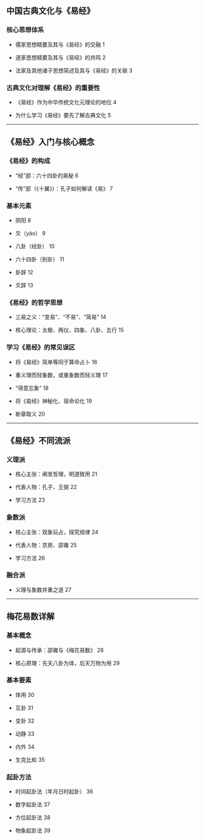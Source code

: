 ## 中国古典文化与《易经》

### 核心思想体系

- 儒家思想精要及其与《易经》的交融 1
    
- 道家思想精要及其与《易经》的共鸣 2
    
- 法家及其他诸子思想简述及其与《易经》的关联 3
    

### 古典文化对理解《易经》的重要性

- 《易经》作为中华传统文化元理论的地位 4
    
- 为什么学习《易经》要先了解古典文化 5
    

---

## 《易经》入门与核心概念

### 《易经》的构成

- “经”部：六十四卦的奥秘 6
    
- “传”部（《十翼》）：孔子如何解读《易》 7
    

### 基本元素

- 阴阳 8
    
- 爻（yáo） 9
    
- 八卦（经卦） 10
    
- 六十四卦（别卦） 11
    
- 卦辞 12
    
- 爻辞 13
    

### 《易经》的哲学思想

- 三易之义：“变易”、“不易”、“简易” 14
    
- 核心理论：太极、两仪、四象、八卦、五行 15
    

### 学习《易经》的常见误区

- 将《易经》简单等同于算命占卜 16
    
- 重义理而轻象数，或重象数而轻义理 17
    
- “得意忘象” 18
    
- 将《易经》神秘化、宿命论化 19
    
- 断章取义 20
    

---

## 《易经》不同流派

### 义理派

- 核心主张：阐发哲理，明道致用 21
    
- 代表人物：孔子、王弼 22
    
- 学习方法 23
    

### 象数派

- 核心主张：观象玩占，探究规律 24
    
- 代表人物：京房、邵雍 25
    
- 学习方法 26
    

### 融合派

- 义理与象数并重之道 27
    

---

## 梅花易数详解

### 基本概念

- 起源与传承：邵雍与《梅花易数》 28
    
- 核心原理：先天八卦为体，后天万物为用 29
    

### 基本要素

- 体用 30
    
- 互卦 31
    
- 变卦 32
    
- 动静 33
    
- 内外 34
    
- 生克比和 35
    

### 起卦方法

- 时间起卦法（年月日时起卦） 36
    
- 数字起卦法 37
    
- 方位起卦法 38
    
- 物象起卦法 39